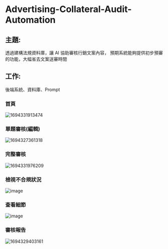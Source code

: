 # Advertising-Collateral-Audit-Automation
## 主題: 
透過建構法規資料庫，讓 AI 協助審核行銷文案內容， 預期系統能夠提供初步預審的功能，大幅省去文案送審時間


## 工作: 
後端系統、資料庫、Prompt


### 首頁
![1694331913474](https://github.com/Zhijwu/Advertising-Collateral-Audit-Automation/assets/113652924/3f273bdf-4b19-4f54-8ed7-3a5dae88dd6e)


### 單題審核(編輯)
![1694327361318](https://github.com/Zhijwu/Advertising-Collateral-Audit-Automation/assets/113652924/00164715-8fb9-48be-82e5-2f8125577e77)

### 完整審核
![1694331976209](https://github.com/Zhijwu/Advertising-Collateral-Audit-Automation/assets/113652924/b21fcfcd-343d-4a3c-a7f5-a29871c90ce8)


### 檢視不合規狀況
![image](https://github.com/Zhijwu/Advertising-Collateral-Audit-Automation/assets/113652924/5e7a783e-9e2a-49b0-b0f4-43c25a5b449f)

### 查看細節
![image](https://github.com/Zhijwu/Advertising-Collateral-Audit-Automation/assets/113652924/30fc4dbf-6c44-401a-bbe1-fd3cbe71bd07)

### 審核報告
![1694329403161](https://github.com/Zhijwu/Advertising-Collateral-Audit-Automation/assets/113652924/dc3334ae-af7b-4bde-962d-d469766f3996)
